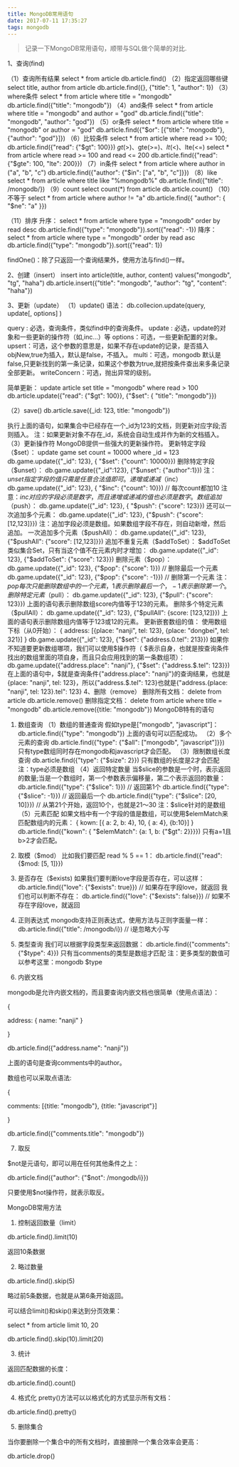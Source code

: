 ```yaml
---
title: MongoDB常用语句
date: 2017-07-11 17:35:27
tags: mongodb
---
```

>记录一下MongoDB常用语句，顺带与SQL做个简单的对比.

1、查询(find)

（1）查询所有结果
select * from article
db.article.find()
（2）指定返回哪些键
select title, author from article
db.article.find({}, {"title": 1, "author": 1})
（3）where条件
select * from article where title = "mongodb"
db.article.find({"title": "mongodb"})
（4）and条件
select * from article where title = "mongodb" and author = "god"
db.article.find({"title": "mongodb", "author": "god"})
（5）or条件
select * from article where title = "mongodb" or author = "god"
db.article.find({"$or": [{"title": "mongodb"}, {"author": "god"}]})
（6）比较条件
select * from article where read >= 100;
db.article.find({"read": {"$gt": 100}})
$gt(>)、$gte(>=)、$lt(<)、$lte(<=)
select * from article where read >= 100 and read <= 200
db.article.find({"read": {"$gte": 100, "lte": 200}})
（7）in条件
select * from article where author in ("a", "b", "c")
db.article.find({"author": {"$in": ["a", "b", "c"]}})
（8）like
select * from article where title like "%mongodb%"
db.article.find({"title": /mongodb/})
（9）count
select count(*) from article
db.article.count()
（10）不等于
select * from article where author != "a"
db.article.find({ "author": { "$ne": "a" }})

（11）排序
升序：
select * from article where type = "mongodb" order by read desc
db.article.find({"type": "mongodb"}).sort({"read": -1})
降序：
select * from article where type = "mongodb" order by read asc
db.article.find({"type": "mongodb"}).sort({"read": 1})

findOne()：除了只返回一个查询结果外，使用方法与find()一样。

2、创建（insert）
insert into article(title, author, content) values("mongodb", "tg", "haha")
db.article.insert({"title": "mongodb", "author": "tg", "content": "haha"})

3、更新（update）
（1）update()
语法：
db.collecion.update(query, update[, options] )

query : 必选，查询条件，类似find中的查询条件。
update : 必选，update的对象和一些更新的操作符（如$,$inc...）等
options：可选，一些更新配置的对象。
upsert：可选，这个参数的意思是，如果不存在update的记录，是否插入objNew,true为插入，默认是false，不插入。
multi：可选，mongodb 默认是false,只更新找到的第一条记录，如果这个参数为true,就把按条件查出来多条记录全部更新。
writeConcern：可选，抛出异常的级别。

简单更新：
update article set title = "mongodb" where read > 100
db.article.update({"read": {"$gt": 100}}, {"$set": { "title": "mongodb"}})

（2）save()
db.article.save({_id: 123, title: "mongodb"})

执行上面的语句，如果集合中已经存在一个_id为123的文档，则更新对应字段;否则插入。
注：如果更新对象不存在_id，系统会自动生成并作为新的文档插入。
（3）更新操作符
MongoDB提供一些强大的更新操作符。
更新特定字段（$set）：
update game set count = 10000 where _id = 123
db.game.update({"_id": 123}, { "$set": {"count": 10000}})
删除特定字段（$unset）：
db.game.update({"_id":123}, {"$unset": {"author":1}})
注：$unset指定字段的值只需是任意合法值即可。
递增或递减（$inc）
db.game.update({"_id": 123}, { "$inc": {"count": 10}}) // 每次count都加10
注意：$inc对应的字段必须是数字，而且递增或递减的值也必须是数字。
数组追加（$push）：
db.game.update({"_id": 123}, { "$push": {"score": 123}})
还可以一次追加多个元素：
db.game.update({"_id": 123}, {"$push": {"score": [12,123]}})
注：追加字段必须是数组。如果数组字段不存在，则自动新增，然后追加。
一次追加多个元素（$pushAll）：
db.game.update({"_id": 123}, {"$pushAll": {"score": [12,123]}})
追加不重复元素（$addToSet）：
$addToSet类似集合Set，只有当这个值不在元素内时才增加：
db.game.update({"_id": 123}, {"$addToSet": {"score": 123}})
删除元素（$pop）：
db.game.update({"_id": 123}, {"$pop": {"score": 1}})  // 删除最后一个元素
db.game.update({"_id": 123}, {"$pop": {"score": -1}})  // 删除第一个元素
注：$pop每次只能删除数组中的一个元素，1表示删除最后一个，-1表示删除第一个。
删除特定元素（$pull）：
db.game.update({"_id": 123}, {"$pull": {"score": 123}})
上面的语句表示删除数组score内值等于123的元素。
删除多个特定元素（$pullAll）：
db.game.update({"_id": 123}, {"$pullAll": {score: [123,12]}})
上面的语句表示删除数组内值等于123或12的元素。
更新嵌套数组的值：
使用数组下标（从0开始）：
{
  address: [{place: "nanji", tel: 123}, {place: "dongbei", tel: 321}]
}
db.game.update({"_id": 123}, {"$set": {"address.0.tel": 213}})
如果你不知道要更新数组哪项，我们可以使用$操作符（ $表示自身，也就是按查询条件找出的数组里面的项自身，而且只会应用找到的第一条数组项）：
db.game.update({"address.place": "nanji"}, {"$set": {"address.$.tel": 123}})
在上面的语句中，$就是查询条件{"address.place": "nanji"}的查询结果，也就是{place: "nanji", tel: 123}，所以{"address.$.tel": 123}也就是{"address.{place: "nanji", tel: 123}.tel": 123}
4、删除（remove）
删除所有文档：
delete from article
db.article.remove()
删除指定文档：
delete from article where title = "mongodb"
db.article.remove({title: "mongodb"})
MongoDB特有的语句
1. 数组查询
（1）数组的普通查询
假如type是["mongodb", "javascript"]：
db.article.find({"type": "mongodb"})
上面的语句可以匹配成功。
（2）多个元素的查询
db.article.find({"type": {"$all": ["mongodb", "javascript"]}})
只有type数组同时存在mongodb和javascript才会匹配。
（3）限制数组长度查询
db.article.find({"type": {"$size": 2}})
只有数组的长度是2才会匹配
注：type必须是数组
（4）返回特定数量
当$slice的参数是一个时，表示返回的数量;当是一个数组时，第一个参数表示偏移量，第二个表示返回的数量：
db.article.find({"type": {"$slice": 1}}) // 返回第1个
db.article.find({"type": {"$slice": -1}})  // 返回最后一个
db.article.find({"type": {"$slice": [20, 10]}})  // 从第21个开始，返回10个，也就是21～30
注：$slice针对的是数组
（5）元素匹配
如果文档中有一个字段的值是数组，可以使用$elemMatch来匹配数组内的元素：
{
  kown: [{ a: 2, b: 4}, 10, { a: 4}, {b:10}]
}
db.article.find({"kown": { "$elemMatch": {a: 1, b: {"$gt": 2}}}})
只有a=1且b>2才会匹配。
2. 取模（$mod）
比如我们要匹配 read % 5 == 1：
db.article.find({"read": {$mod: [5, 1]}})
3. 是否存在（$exists)
如果我们要判断love字段是否存在，可以这样：
db.article.find({"love": {"$exists": true}})  // 如果存在字段love，就返回
我们也可以判断不存在：
db.article.find({"love": {"$exists": false}}) // 如果不存在字段love，就返回
4. 正则表达式
mongodb支持正则表达式，使用方法与正则字面量一样：
db.article.find({"title": /mongodb/i})  // i是忽略大小写
5. 类型查询
我们可以根据字段类型来返回数据：
db.article.find({"comments": {"$type": 4}})
只有当comments的类型是数组才匹配
注：更多类型的数值可以参考这里：mongodb $type

6. 内嵌文档

mongodb是允许内嵌文档的，而且要查询内嵌文档也很简单（使用点语法）：

{

  address: { name: "nanji" }

}

db.article.find({"address.name": "nanji"})

上面的语句是查询comments中的author。

数组也可以采取点语法:

{

  comments: [{title: "mongodb"}, {title: "javascript"}]

}

db.article.find({"comments.title": "mongodb"})

7. 取反

$not是元语句，即可以用在任何其他条件之上：

db.article.find({"author": {"$not": /mongodb/i}})

只要使用$not操作符，就表示取反。

MongoDB常用方法

1. 控制返回数量（limit）

db.article.find().limit(10)

返回10条数据

2. 略过数量

db.article.find().skip(5)

略过前5条数据，也就是从第6条开始返回。

可以结合limit()和skip()来达到分页效果：

select * from article limit 10, 20

db.article.find().skip(10).limit(20) 

3. 统计

返回匹配数据的长度：

db.article.find().count()

4. 格式化
pretty()方法可以以格式化的方式显示所有文档：

db.article.find().pretty()

5. 删除集合

当你要删除一个集合中的所有文档时，直接删除一个集合效率会更高：

db.article.drop()